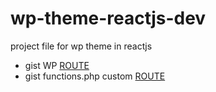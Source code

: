 # wp-theme-reactjs-dev
project file for wp theme in reactjs


- gist WP [ROUTE](https://gist.github.com/jun20/bd2c6504daf809f76130642d75c93287)
- gist functions.php custom [ROUTE](https://gist.github.com/jun20/3013edd4ca25d844c1b0a6b90e6aa9be)
